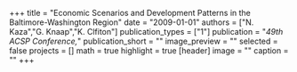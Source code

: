 +++
title = "Economic Scenarios and Development Patterns in the Baltimore-Washington Region"
date = "2009-01-01"
authors = ["N. Kaza","G. Knaap","K. Clfiton"]
publication_types = ["1"]
publication = "_49th ACSP Conference,_"
publication_short = ""
image_preview = ""
selected = false
projects = []
math = true
highlight = true
[header]
image = ""
caption = ""
+++

